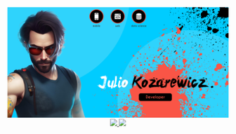 <img src="0_utils/banner.png">
<div align="center" style="width: 100%;">
  <a href="https://github.com/juliokozarewicz">
    <img width: 100%;" src="https://github-readme-stats.vercel.app/api/?username=juliokozarewicz&theme=tokyonight&count_private=true"/>
  </a>
  <a href="https://github.com/juliokozarewicz">
    <img width: 100%;" src="https://github-readme-stats.vercel.app/api/top-langs/?username=juliokozarewicz&layout=compact&langs_count=7&theme=tokyonight"/>
  </a>
</div>
